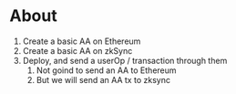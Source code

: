 # About

1. Create a basic AA on Ethereum
2. Create a basic AA on zkSync
3. Deploy, and send a userOp / transaction through them
    1. Not goind to send an AA to Ethereum
    2. But we will send an AA tx to zksync